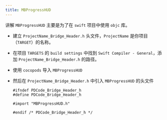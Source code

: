 ```yaml
---
title: MBProgressHUD
---
```


讲解 `MBProgressHUD` 主要是为了在 `swift` 项目中使用 `objc` 库。

- 建立 `ProjectName_Bridge_Header.h` 头文件，`ProjectName` 是你项目（`TARGET`）的名称。

- 在项目 `TARGETS` 的 `build settings` 中找到 `Swift Compiler - General`，添加 `ProjectName_Bridge_Header.h` 的路径。

- 使用 `cocopods` 导入 `MBProgressHUD`

- 然后在 `ProjectName_Bridge_Header.h` 中引入 `MBProgressHUD` 的头文件

  ```objc
  #ifndef PDCode_Bridge_Header_h
  #define PDCode_Bridge_Header_h
  
  #import "MBProgressHUD.h"
  
  #endif /* PDCode_Bridge_Header_h */
  ```

  

  

